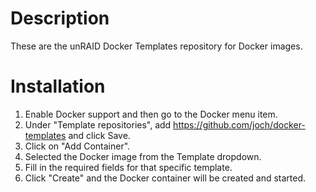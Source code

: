 # Description

These are the unRAID Docker Templates repository for Docker images.

# Installation

1. Enable Docker support and then go to the Docker menu item.
1. Under "Template repositories", add https://github.com/joch/docker-templates and click Save.
1. Click on "Add Container".
1. Selected the Docker image from the Template dropdown.
1. Fill in the required fields for that specific template.
1. Click "Create" and the Docker container will be created and started.
